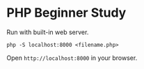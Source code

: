 # PHP Beginner Study

Run with built-in web server.

```
php -S localhost:8000 <filename.php>
```

Open `http://localhost:8000` in your browser.
